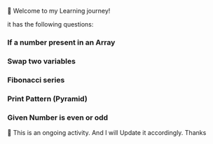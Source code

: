 :rocket: Welcome to my Learning journey!

it has the following questions:

### If a number present in an Array
### Swap two variables
### Fibonacci series
### Print Pattern (Pyramid)
### Given Number is even or odd

:notebook: This is an ongoing activity. And I will Update it accordingly. Thanks
